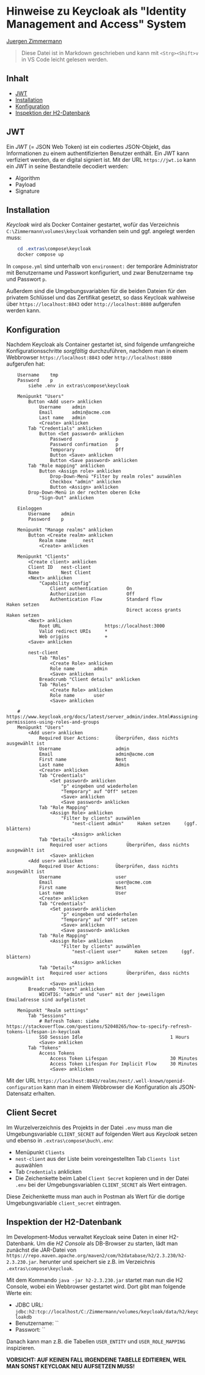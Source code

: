 # Hinweise zu Keycloak als "Identity Management and Access" System

<!--
  Copyright (C) 2024 - present Juergen Zimmermann, Hochschule Karlsruhe

  This program is free software: you can redistribute it and/or modify
  it under the terms of the GNU General Public License as published by
  the Free Software Foundation, either version 3 of the License, or
  (at your option) any later version.

  This program is distributed in the hope that it will be useful,
  but WITHOUT ANY WARRANTY; without even the implied warranty of
  MERCHANTABILITY or FITNESS FOR A PARTICULAR PURPOSE.  See the
  GNU General Public License for more details.

  You should have received a copy of the GNU General Public License
  along with this program. If not, see <http://www.gnu.org/licenses/>.
-->

[Juergen Zimmermann](mailto:Juergen.Zimmermann@h-ka.de)

> Diese Datei ist in Markdown geschrieben und kann mit `<Strg><Shift>v` in
> VS Code leicht gelesen werden.

## Inhalt

- [JWT](#jwt)
- [Installation](#installation)
- [Konfiguration](#konfiguration)
- [Inspektion der H2-Datenbank](#inspektion-der-h2-datenbank)

## JWT

Ein _JWT_ (= JSON Web Token) ist ein codiertes JSON-Objekt, das Informationen zu
einem authentifizierten Benutzer enthält. Ein JWT kann verfiziert werden, da er
digital signiert ist. Mit der URL `https://jwt.io` kann ein JWT in seine Bestandteile
decodiert werden:

- Algorithm
- Payload
- Signature

## Installation

_Keycloak_ wird als Docker Container gestartet, wofür das Verzeichnis
`C:\Zimmermann\volumes\keycloak` vorhanden sein und ggf. angelegt werden muss:

```powershell
    cd .extras\compose\keycloak
    docker compose up
```

In `compose.yml` sind unterhalb von `environment:` der temporäre Administrator
mit Benutzername und Passwort konfiguriert, und zwar Benutzername `tmp` und
Passwort `p`.

Außerdem sind die Umgebungsvariablen für die beiden Dateien für den privatem
Schlüssel und das Zertifikat gesetzt, so dass Keycloak wahlweise über
`https://localhost:8843` oder `http://localhost:8880` aufgerufen werden kann.

## Konfiguration

Nachdem Keycloak als Container gestartet ist, sind folgende umfangreiche
Konfigurationsschritte _sorgfältig_ durchzuführen, nachdem man in einem
Webbrowser `https://localhost:8843` oder `http://localhost:8880` aufgerufen hat:

```text
    Username    tmp
    Password    p
        siehe .env in extras\compose\keycloak

    Menüpunkt "Users"
        Button <Add user> anklicken
            Username    admin
            Email       admin@acme.com
            Last name   admin
            <Create> anklicken
        Tab "Credentials" anklicken
            Button <Set password> anklicken
                Password                p
                Password confirmation   p
                Temporary               Off
                Button <Save> anklicken
                Button <Save password> anklicken
        Tab "Role mapping" anklicken
            Button <Assign role> anklicken
                Drop-Down-Menü "Filter by realm roles" auswählen
                Checkbox "admin" anklicken
                Button <Assign> anklicken
        Drop-Down-Menü in der rechten oberen Ecke
            "Sign-Out" anklicken

    Einloggen
        Username    admin
        Password    p

    Menüpunkt "Manage realms" anklicken
        Button <Create realm> anklicken
            Realm name      nest
            <Create> anklicken

    Menüpunkt "Clients"
        <Create client> anklicken
        Client ID   nest-client
        Name        Nest Client
        <Next> anklicken
            "Capability config"
                Client authentication       On
                Authorization               Off
                Authentication Flow         Standard flow                   Haken setzen
                                            Direct access grants            Haken setzen
        <Next> anklicken
            Root URL                https://localhost:3000
            Valid redirect URIs     *
            Web origins             +
        <Save> anklicken

        nest-client
            Tab "Roles"
                <Create Role> anklicken
                Role name       admin
                <Save> anklicken
            Breadcrumb "Client details" anklicken
            Tab "Roles"
                <Create Role> anklicken
                Role name       user
                <Save> anklicken

    # https://www.keycloak.org/docs/latest/server_admin/index.html#assigning-permissions-using-roles-and-groups
    Menüpunkt "Users"
        <Add user> anklicken
            Required User Actions:      Überprüfen, dass nichts ausgewählt ist
            Username                    admin
            Email                       admin@acme.com
            First name                  Nest
            Last name                   Admin
            <Create> anklicken
            Tab "Credentials"
                <Set password> anklicken
                    "p" eingeben und wiederholen
                    "Temporary" auf "Off" setzen
                    <Save> anklicken
                    <Save password> anklicken
            Tab "Role Mapping"
                <Assign Role> anklicken
                    "Filter by clients" auswählen
                        "nest-client admin"     Haken setzen     (ggf. blättern)
                        <Assign> anklicken
            Tab "Details"
                Required user actions       Überprüfen, dass nichts ausgewählt ist
                <Save> anklicken
        <Add user> anklicken
            Required User Actions:      Überprüfen, dass nichts ausgewählt ist
            Username                    user
            Email                       user@acme.com
            First name                  Nest
            Last name                   User
            <Create> anklicken
            Tab "Credentials"
                <Set password> anklicken
                    "p" eingeben und wiederholen
                    "Temporary" auf "Off" setzen
                    <Save> anklicken
                    <Save password> anklicken
            Tab "Role Mapping"
                <Assign Role> anklicken
                    "Filter by clients" auswählen
                        "nest-client user"     Haken setzen     (ggf. blättern)
                        <Assign> anklicken
            Tab "Details"
                Required user actions       Überprüfen, dass nichts ausgewählt ist
                <Save> anklicken
        Breadcrumb "Users" anklicken
            WICHTIG: "admin" und "user" mit der jeweiligen Emailadresse sind aufgelistet

    Menüpunkt "Realm settings"
        Tab "Sessions"
            # Refresh Token: siehe https://stackoverflow.com/questions/52040265/how-to-specify-refresh-tokens-lifespan-in-keycloak
            SSO Session Idle                                1 Hours
            <Save> anklicken
        Tab "Tokens"
            Access Tokens
                Access Token Lifespan                       30 Minutes
                Access Token Lifespan For Implicit Flow     30 Minutes
                <Save> anklicken
```

Mit der URL `https://localhost:8843/realms/nest/.well-known/openid-configuration`
kann man in einem Webbrowser die Konfiguration als JSON-Datensatz erhalten.

## Client Secret

Im Wurzelverzeichnis des Projekts in der Datei `.env` muss man die
Umgebungsvariable `CLIENT_SECRET` auf folgenden Wert aus _Keycloak_ setzen
und ebenso in `.extras\compose\buch\.env`:

- Menüpunkt `Clients`
- `nest-client` aus der Liste beim voreingestellten Tab `Clients list` auswählen
- Tab `Credentials` anklicken
- Die Zeichenkette beim Label `Client Secret` kopieren und in der Datei `.env`
  bei der Umgebungsvariablen `CLIENT_SECRET` als Wert eintragen.

Diese Zeichenkette muss man auch in Postman als Wert für die dortige
Umgebungsvariable `client_secret` eintragen.

## Inspektion der H2-Datenbank

Im Development-Modus verwaltet Keycloak seine Daten in einer H2-Datenbank. Um
die _H2 Console_ als DB-Browser zu starten, lädt man zunächst die JAR-Datei
von `https://repo.maven.apache.org/maven2/com/h2database/h2/2.3.230/h2-2.3.230.jar`.
herunter und speichert sie z.B. im Verzeichnis `.extras\compose\keycloak`.

Mit dem Kommando `java -jar h2-2.3.230.jar` startet man nun die H2 Console, wobei
ein Webbrowser gestartet wird. Dort gibt man folgende Werte ein:

- JDBC URL: `jdbc:h2:tcp://localhost/C:/Zimmermann/volumes/keycloak/data/h2/keycloakdb`
- Benutzername: ``
- Passwort: ``

Danach kann man z.B. die Tabellen `USER_ENTITY` und `USER_ROLE_MAPPING` inspizieren.

**VORSICHT: AUF KEINEN FALL IRGENDEINE TABELLE EDITIEREN, WEIL MAN SONST
KEYCLOAK NEU AUFSETZEN MUSS!**
